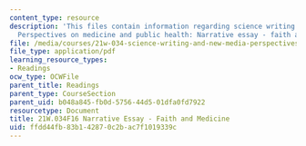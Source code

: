 ```yaml
---
content_type: resource
description: 'This files contain information regarding science writing and new media:
  Perspectives on medicine and public health: Narrative essay - faith and medicine.'
file: /media/courses/21w-034-science-writing-and-new-media-perspectives-on-medicine-and-public-health-fall-2016/ffdd44fb83b142870c2bac7f1019339c_MIT21W_034F16_FaithMedi.pdf
file_type: application/pdf
learning_resource_types:
- Readings
ocw_type: OCWFile
parent_title: Readings
parent_type: CourseSection
parent_uid: b048a845-fb0d-5756-44d5-01dfa0fd7922
resourcetype: Document
title: 21W.034F16 Narrative Essay - Faith and Medicine
uid: ffdd44fb-83b1-4287-0c2b-ac7f1019339c
---
```

